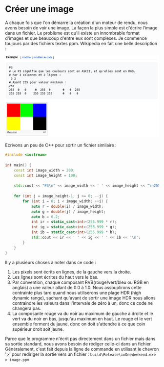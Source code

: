 # Créer une image

A chaque fois que l'on démarre la création d'un moteur de rendu, nous avons besoin de voir une image. La façon la plus simple est d'écrire l'image dans un fichier. Le problème est qu'il existe un innombrable format d'images et que beaucoup d'entre eux sont complexes. Je commence toujours par des fichiers textes ppm. Wikipedia en fait une belle description :

![Format PPM](img/format_ppm.png)

Ecrivons un peu de C++ pour sortir un fichier similaire :
```cpp
#include <iostream>

int main() {
    const int image_width = 200;
    const int image_height = 100;

    std::cout << "P3\n" << image_width << ' ' << image_height << "\n255\n";

    for (int j = image_height-1; j >= 0; --j) {
        for (int i = 0; i < image_width; ++i) {
            auto r = double(i) / image_width;
            auto g = double(j) / image_height;
            auto b = 0.2;
            int ir = static_cast<int>(255.999 * r);
            int ig = static_cast<int>(255.999 * g);
            int ib = static_cast<int>(255.999 * b);
            std::cout << ir << ' ' << ig << ' ' << ib << '\n';
        }
    }
}
```

Il y a plusieurs choses à noter dans ce code :
1. Les pixels sont écrits en lignes, de la gauche vers la droite.
2. Les lignes sont écrites du haut vers le bas.
3. Par convention, chaque composant RVB(rouge/vert/bleu ou RGB en anglais) a une valeur allant de 0.0 à 1.0. Nous assouplirons cette contrainte plus tard quand nous utiliserons une plage HDR (high dynamic range), sachant qu'avant de sortir une image HDR nous allons contraindre les valeurs dans l'intervale de zéro à un, donc ce code ne changera pas.
4. La composante rouge va du noir au maximum de gauche à droite et le vert va du noir en bas, jusqu'au maximum en haut. Le rouge et le vert ensemble forment du jaune, donc on doit s'attendre à ce que coin supérieur droit soit jaune.

Parce que le programme n'écrit pas directement dans un fichier mais dans sa sortie standard, nous avons besoin de rédiger celle-ci dans un fichier.
Généralement, c'est fait depuis la ligne de commande en utilisant le chevron '>' pour rediriger la sortie vers un fichier :
`
build\Release\inOneWeekend.exe > image.ppm
`